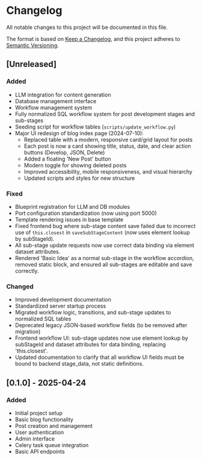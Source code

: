 # Changelog

All notable changes to this project will be documented in this file.

The format is based on [Keep a Changelog](https://keepachangelog.com/en/1.0.0/),
and this project adheres to [Semantic Versioning](https://semver.org/spec/v2.0.0.html).

## [Unreleased]

### Added
- LLM integration for content generation
- Database management interface
- Workflow management system
- Fully normalized SQL workflow system for post development stages and sub-stages
- Seeding script for workflow tables (`scripts/update_workflow.py`)
- Major UI redesign of blog index page (2024-07-10):
  - Replaced table with a modern, responsive card/grid layout for posts
  - Each post is now a card showing title, status, date, and clear action buttons (Develop, JSON, Delete)
  - Added a floating 'New Post' button
  - Modern toggle for showing deleted posts
  - Improved accessibility, mobile responsiveness, and visual hierarchy
  - Updated scripts and styles for new structure

### Fixed
- Blueprint registration for LLM and DB modules
- Port configuration standardization (now using port 5000)
- Template rendering issues in base template
- Fixed frontend bug where sub-stage content save failed due to incorrect use of `this.closest` in `saveSubStageContent` (now uses element lookup by subStageId).
- All sub-stage update requests now use correct data binding via element dataset attributes.
- Rendered 'Basic Idea' as a normal sub-stage in the workflow accordion, removed static block, and ensured all sub-stages are editable and save correctly.

### Changed
- Improved development documentation
- Standardized server startup process
- Migrated workflow logic, transitions, and sub-stage updates to normalized SQL tables
- Deprecated legacy JSON-based workflow fields (to be removed after migration)
- Frontend workflow UI: sub-stage updates now use element lookup by subStageId and dataset attributes for data binding, replacing 'this.closest'.
- Updated documentation to clarify that all workflow UI fields must be bound to backend stage_data, not static definitions.

## [0.1.0] - 2025-04-24

### Added
- Initial project setup
- Basic blog functionality
- Post creation and management
- User authentication
- Admin interface
- Celery task queue integration
- Basic API endpoints 